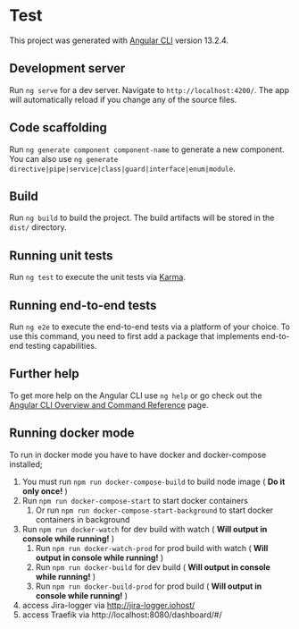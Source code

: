 # Test

This project was generated with [Angular CLI](https://github.com/angular/angular-cli) version 13.2.4.

## Development server

Run `ng serve` for a dev server. Navigate to `http://localhost:4200/`. The app will automatically reload if you change any of the source files.

## Code scaffolding

Run `ng generate component component-name` to generate a new component. You can also use `ng generate directive|pipe|service|class|guard|interface|enum|module`.

## Build

Run `ng build` to build the project. The build artifacts will be stored in the `dist/` directory.

## Running unit tests

Run `ng test` to execute the unit tests via [Karma](https://karma-runner.github.io).

## Running end-to-end tests

Run `ng e2e` to execute the end-to-end tests via a platform of your choice. To use this command, you need to first add a package that implements end-to-end testing capabilities.

## Further help

To get more help on the Angular CLI use `ng help` or go check out the [Angular CLI Overview and Command Reference](https://angular.io/cli) page.

## Running docker mode

To run in docker mode you have to have docker and docker-compose installed;

1) You must run `npm run docker-compose-build` to build node image ( **Do it only once!** )
2) Run `npm run docker-compose-start` to start docker containers
   1) Or run `npm run docker-compose-start-background` to start docker containers in background
3) Run `npm run docker-watch` for dev build with watch ( **Will output in console while running!** )
   1) Run `npm run docker-watch-prod` for prod build with watch ( **Will output in console while running!** )
   2) Run `npm run docker-build` for dev build ( **Will output in console while running!** )
   3) Run `npm run docker-build-prod` for prod build ( **Will output in console while running!** )
4) access Jira-logger via http://jira-logger.iohost/
5) access Traefik via http://localhost:8080/dashboard/#/
